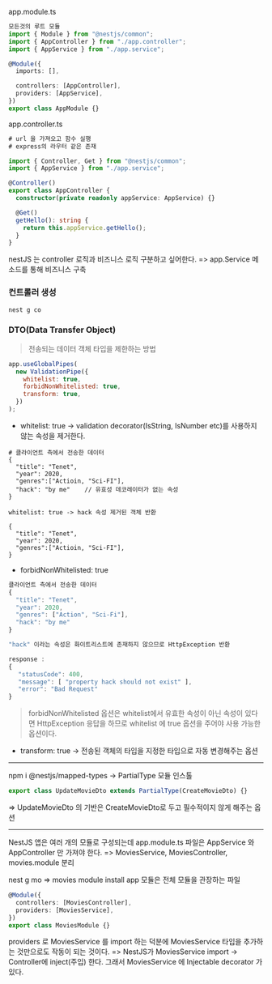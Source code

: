 app.module.ts

```typescript
모든것의 루트 모듈
import { Module } from "@nestjs/common";
import { AppController } from "./app.controller";
import { AppService } from "./app.service";

@Module({
  imports: [],

  controllers: [AppController],
  providers: [AppService],
})
export class AppModule {}
```

app.controller.ts

```typescript
# url 을 가져오고 함수 실행
# express의 라우터 같은 존재

import { Controller, Get } from "@nestjs/common";
import { AppService } from "./app.service";

@Controller()
export class AppController {
  constructor(private readonly appService: AppService) {}

  @Get()
  getHello(): string {
    return this.appService.getHello();
  }
}
```

nestJS 는 controller 로직과 비즈니스 로직 구분하고 싶어한다.
=> app.Service 메소드를 통해 비즈니스 구축

### 컨트롤러 생성

```terminal
nest g co
```

### DTO(Data Transfer Object)

> 전송되는 데이터 객체 타입을 제한하는 방법

```javascript
app.useGlobalPipes(
  new ValidationPipe({
    whitelist: true,
    forbidNonWhitelisted: true,
    transform: true,
  })
);
```

- whitelist: true -> validation decorator(IsString, IsNumber etc)를 사용하지 않는 속성을 제거한다.

```javscript
# 클라이언트 측에서 전송한 데이터
{
  "title": "Tenet",
  "year": 2020,
  "genres":["Actioin, "Sci-FI"],
  "hack": "by me"    // 유효성 데코레이터가 없는 속성
}

whitelist: true -> hack 속성 제거된 객체 반환

{
  "title": "Tenet",
  "year": 2020,
  "genres":["Actioin, "Sci-FI"],
}
```

- forbidNonWhitelisted: true

```javascript
클라이언트 측에서 전송한 데이터
{
  "title": "Tenet",
  "year": 2020,
  "genres": ["Action", "Sci-Fi"],
  "hack": "by me"
}

"hack" 이라는 속성은 화이트리스트에 존재하지 않으므로 HttpException 반환

response :
{
　 "statusCode": 400,
　 "message": [ "property hack should not exist" ],
　 "error": "Bad Request"
}
```

> forbidNonWhitelisted 옵션은 whitelist에서 유효한 속성이 아닌 속성이 있다면 HttpException 응답을 하므로 whitelist 에 true 옵션을 주어야 사용 가능한 옵션이다.

- transform: true -> 전송된 객체의 타입을 지정한 타입으로 자동 변경해주는 옵션

<hr>

npm i @nestjs/mapped-types -> PartialType 모듈 인스톨

```javascript
export class UpdateMovieDto extends PartialType(CreateMovieDto) {}
```

=> UpdateMovieDto 의 기반은 CreateMovieDto로 두고 필수적이지 않게 해주는 옵션

<hr>

NestJS 앱은 여러 개의 모듈로 구성되는데 app.module.ts 파일은 AppService 와 AppController 만 가져야 한다.
=> MoviesService, MoviesController, movies.module 분리

nest g mo => movies module install
app 모듈은 전체 모듈을 관장하는 파일

```typescript
@Module({
  controllers: [MoviesController],
  providers: [MoviesService],
})
export class MoviesModule {}
```

providers 로 MoviesService 를 import 하는 덕분에 MoviesService 타입을 추가하는 것만으로도 작동이 되는 것이다.
=> NestJS가 MoviesService import -> Controller에 inject(주입) 한다. 그래서 MoviesService 에 Injectable decorator 가 있다.
